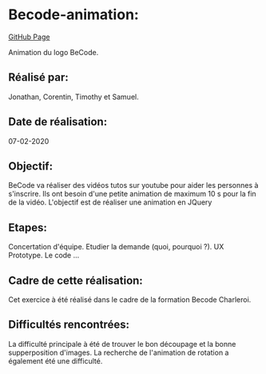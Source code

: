# Becode-animation:  

[GitHub Page](https://j-pard.github.io/becode-animation/)

Animation du logo BeCode.

## Réalisé par:

Jonathan, Corentin, Timothy et  Samuel.

## Date de réalisation:

07-02-2020

## Objectif:

 BeCode va réaliser des vidéos tutos sur youtube pour aider les personnes à s'inscrire.
 Ils ont  besoin d'une petite animation de maximum 10 s pour la fin de la vidéo. 
 L'objectif est de réaliser une animation en JQuery
 
## Etapes:

Concertation d'équipe.
Etudier la demande (quoi, pourquoi ?).
UX Prototype.
Le code ...

## Cadre de cette réalisation: 

Cet exercice à été réalisé dans le cadre de la formation Becode Charleroi.

## Difficultés rencontrées: 

La difficulté principale à été de  trouver le bon découpage et la bonne supperposition d'images.
La recherche de l'animation de rotation a également été une difficulté.

